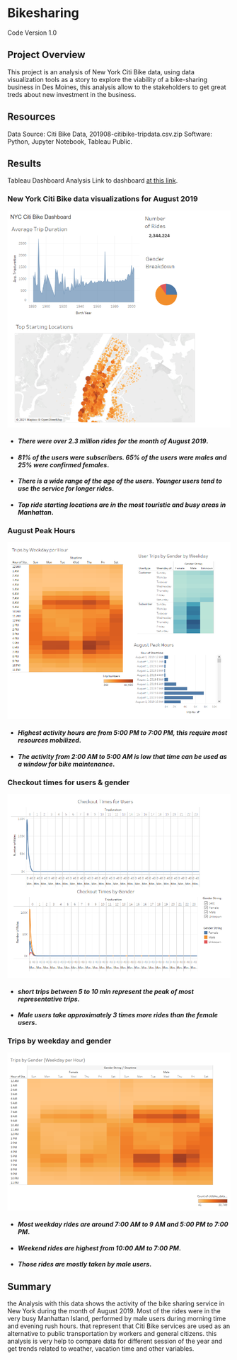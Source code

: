 # Bikesharing
Code Version 1.0
## Project Overview
This project is an analysis of New York Citi Bike data, using data visualization tools as a story to explore the viability of a bike-sharing business in Des Moines, this analysis allow to the stakeholders to get great treds about new investment in the business.


## Resources
Data Source: Citi Bike Data, 201908-citibike-tripdata.csv.zip
Software: Python, Jupyter Notebook, Tableau Public.

## Results 
Tableau Dashboard Analysis
Link to dashboard [at this link](https://prod-useast-b.online.tableau.com/#/site/quintanajulioatjohndeerecom/workbooks/334724?:origin=card_share_link).

### New York Citi Bike data visualizations for August 2019
![](https://github.com/JulioAQuintana/bikesharing/blob/main/Resources/S1.png)

* #### _There were over 2.3 million rides for the month of August 2019_.
* #### _81% of the users were subscribers. 65% of the users were males and 25% were confirmed females_.
* #### _There is a wide range of the age of the users. Younger users tend to use the service for longer rides_.
* #### _Top ride starting locations are in the most touristic and busy areas in Manhattan_.

### August Peak Hours
![](https://github.com/JulioAQuintana/bikesharing/blob/main/Resources/S2.png)
* #### _Highest activity hours are from 5:00 PM to 7:00 PM, this require most resources mobilized_.
* #### _The activity from 2:00 AM to 5:00 AM is low that time can be used as a window for bike maintenance_.

### Checkout times for users & gender
![](https://github.com/JulioAQuintana/bikesharing/blob/main/Resources/S3.png)
* #### _short trips between 5 to 10 min represent the peak of most representative trips_.
* #### _Male users take approximately 3 times more rides than the female users_.

### Trips by weekday and gender
![](https://github.com/JulioAQuintana/bikesharing/blob/main/Resources/s4.png)
* #### _Most weekday rides are around 7:00 AM to 9 AM and 5:00 PM to 7:00 PM_.
* #### _Weekend rides are highest from 10:00 AM to 7:00 PM_.
* #### _Those rides are mostly taken by male users_.

## Summary
the Analysis with this data shows the activity of the bike sharing service in New York during the month of August 2019.
Most of the rides were in the very busy Manhattan Island, performed by male users during morning time and evening rush hours. that represent that Citi Bike services are used as an alternative to public transportation by workers and general citizens.
this analysis is very help to compare data for different session of the year and get trends related to weather, vacation time and other variables. 
